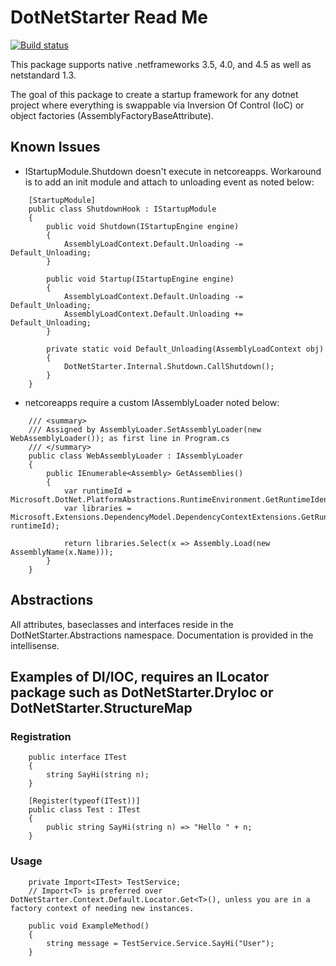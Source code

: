 # DotNetStarter Read Me

[![Build status](https://ci.appveyor.com/api/projects/status/a907wfniy73sk5de?svg=true)](https://ci.appveyor.com/project/bmcdavid/dotnetstarter)

This package supports native .netframeworks 3.5, 4.0, and 4.5 as well as netstandard 1.3.

The goal of this package to create a startup framework for any dotnet project where everything is swappable via Inversion Of Control (IoC) or object factories (AssemblyFactoryBaseAttribute).

## Known Issues

* IStartupModule.Shutdown doesn't execute in netcoreapps. Workaround is to add an init module and attach to unloading event as noted below:
```
    [StartupModule]
    public class ShutdownHook : IStartupModule
    {
        public void Shutdown(IStartupEngine engine)
        {
            AssemblyLoadContext.Default.Unloading -= Default_Unloading;
        }

        public void Startup(IStartupEngine engine)
        {
            AssemblyLoadContext.Default.Unloading -= Default_Unloading;
            AssemblyLoadContext.Default.Unloading += Default_Unloading;
        }

        private static void Default_Unloading(AssemblyLoadContext obj)
        {
            DotNetStarter.Internal.Shutdown.CallShutdown();
        }
    }
```

* netcoreapps require a custom IAssemblyLoader noted below:
```
    /// <summary>
    /// Assigned by AssemblyLoader.SetAssemblyLoader(new WebAssemblyLoader()); as first line in Program.cs
    /// </summary>
    public class WebAssemblyLoader : IAssemblyLoader
    {
        public IEnumerable<Assembly> GetAssemblies()
        {
            var runtimeId = Microsoft.DotNet.PlatformAbstractions.RuntimeEnvironment.GetRuntimeIdentifier();
            var libraries = Microsoft.Extensions.DependencyModel.DependencyContextExtensions.GetRuntimeAssemblyNames(Microsoft.Extensions.DependencyModel.DependencyContext.Default, runtimeId);

            return libraries.Select(x => Assembly.Load(new AssemblyName(x.Name)));
        }
    }

```
## Abstractions

All attributes, baseclasses and interfaces reside in the DotNetStarter.Abstractions namespace. Documentation is provided in the intellisense.

## Examples of DI/IOC, requires an ILocator package such as DotNetStarter.DryIoc or DotNetStarter.StructureMap
### Registration
```
    public interface ITest
    {
        string SayHi(string n);
    }

    [Register(typeof(ITest))]
    public class Test : ITest
    {
        public string SayHi(string n) => "Hello " + n;
    }
```
### Usage
```
	private Import<ITest> TestService;
	// Import<T> is preferred over DotNetStarter.Context.Default.Locator.Get<T>(), unless you are in a factory context of needing new instances.
        
    public void ExampleMethod()
    {
        string message = TestService.Service.SayHi("User");
    }
```
